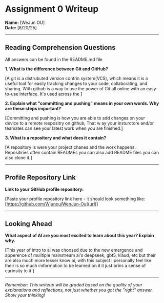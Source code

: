 # Assignment 0 Writeup

**Name:** [WeJun OU]  
**Date:** [8/20/25]

---

## Reading Comprehension Questions
All answers can be found in the README.md file

**1. What is the difference between Git and GitHub?**

[A git is a distrubuted version contrin system(VCS), which means it is a useful tool for easily tracking changes to your code, collaborating, and sharing. With github is a way to use the power of Git all online with an easy-to-use interface. It's used across the ]

**2. Explain what "committing and pushing" means in your own words. Why are these steps important?**

[Committing and pushing is how you are able to add changes on your device to a remote respositry on github, That w ay your insturctore and/or teamates can see your latest work when you are finished.]

**3. What is a repository and what does it contain?**

[A repository is were your project chanes and the work happens. Repositiries often contain READMEs you can also add README files you can also clone it.]

---

## Profile Repository Link

**Link to your GitHub profile repository:** 

[Paste your profile repository link here - it should look something like: [https://github.com/Wjunou/WenJun-Ou](url)]

---

## Looking Ahead

**What aspect of AI are you most excited to learn about this year? Explain why.**

[This year of intro to ai was choosed due to the new emergence and apperence of muiltiple mainstream ai's deepseek, gbt5, klaud, etc but their are also much more lesser know ai, with this subject i personally feel like their is so much imformation to be learned on it it just brins a sense of curiosity to it.]

---

*Remember: This writeup will be graded based on the quality of your explanations and reflections, not just whether you got the "right" answer. Show your thinking!*
